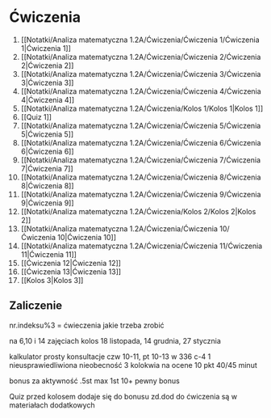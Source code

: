 # Ćwiczenia
1. [[Notatki/Analiza matematyczna 1.2A/Ćwiczenia/Ćwiczenia 1/Ćwiczenia 1|Ćwiczenia 1]]
2. [[Notatki/Analiza matematyczna 1.2A/Ćwiczenia/Ćwiczenia 2/Ćwiczenia 2|Ćwiczenia 2]]
3. [[Notatki/Analiza matematyczna 1.2A/Ćwiczenia/Ćwiczenia 3/Ćwiczenia 3|Ćwiczenia 3]]
4. [[Notatki/Analiza matematyczna 1.2A/Ćwiczenia/Ćwiczenia 4/Ćwiczenia 4|Ćwiczenia 4]]
5. [[Notatki/Analiza matematyczna 1.2A/Ćwiczenia/Kolos 1/Kolos 1|Kolos 1]]
6. [[Quiz 1]]
7. [[Notatki/Analiza matematyczna 1.2A/Ćwiczenia/Ćwiczenia 5/Ćwiczenia 5|Ćwiczenia 5]]
8. [[Notatki/Analiza matematyczna 1.2A/Ćwiczenia/Ćwiczenia 6/Ćwiczenia 6|Ćwiczenia 6]]
9. [[Notatki/Analiza matematyczna 1.2A/Ćwiczenia/Ćwiczenia 7/Ćwiczenia 7|Ćwiczenia 7]]
10. [[Notatki/Analiza matematyczna 1.2A/Ćwiczenia/Ćwiczenia 8/Ćwiczenia 8|Ćwiczenia 8]]
11. [[Notatki/Analiza matematyczna 1.2A/Ćwiczenia/Ćwiczenia 9/Ćwiczenia 9|Ćwiczenia 9]]
12. [[Notatki/Analiza matematyczna 1.2A/Ćwiczenia/Kolos 2/Kolos 2|Kolos 2]]
13. [[Notatki/Analiza matematyczna 1.2A/Ćwiczenia/Ćwiczenia 10/Ćwiczenia 10|Ćwiczenia 10]]
14. [[Notatki/Analiza matematyczna 1.2A/Ćwiczenia/Ćwiczenia 11/Ćwiczenia 11|Ćwiczenia 11]]
15. [[Ćwiczenia 12|Ćwiczenia 12]]
16. [[Ćwiczenia 13|Ćwiczenia 13]]
17. [[Kolos 3|Kolos 3]]

## Zaliczenie
nr.indeksu%3 = ćwieczenia jakie trzeba zrobić

na 6,10 i 14 zajęciach kolos
18 listopada, 14 grudnia, 27 stycznia

kalkulator prosty
konsultacje czw 10-11, pt 10-13 w 336 c-4
1 nieusprawiedliwiona nieobecność
3 kolokwia na ocene 10 pkt 40/45 minut

bonus za aktywność .5st max 1st
10+ pewny bonus

Quiz przed kolosem dodaje się do bonusu
zd.dod do ćwiczenia są w materiałach dodatkowych
